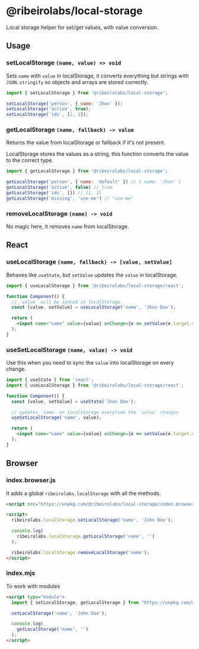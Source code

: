 # @ribeirolabs/local-storage

Local storage helper for set/get values, with value conversion.

## Usage

### setLocalStorage `(name, value) => void`

Sets `name` with `value` in localStorage, it converts everything but strings with `JSON.stringify` so objects and arrays are stored correctly.

```js
import { setLocalStorage } from '@ribeirolabs/local-storage';

setLocalStorage('person', { name: 'Jhon' });
setLocalStorage('active', true);
setLocalStorage('ids', [1, 2]);
```

### getLocalStorage `(name, fallback) -> value`

Returns the value from localStorage or fallback if it's not present.

LocalStorage stores the values as a string, this function converts the value to the correct type.

```js
import { getLocalStorage } from '@ribeirolabs/local-storage';

getLocalStorage('person', { name: 'default' }) // { name: 'Jhon' }
getLocalStorage('active', false) // true
getLocalStorage('ids', []) // [1, 2]
getLocalStorage('missing', 'use-me') // "use-me"
```

### removeLocalStorage `(name) -> void`

No magic here, it removes `name` from localStorage.

## React

### useLocalStorage `(name, fallback) -> [value, setValue]`

Behaves like `useState`, but `setValue` updates the `value` in localStorage.

```jsx
import { useLocalStorage } from '@ribeirolabs/local-storage/react';

function Component() {
  // `value` will be synced in localStorage
  const [value, setValue] = useLocalStorage('name', 'Jhon Doe');

  return (
    <input name="name" value={value} onChange={e => setValue(e.target.value)} />
  );
}
```

### useSetLocalStorage `(name, value) -> void`

Use this when you need to sync the `value` into localStorage on every change.

```jsx
import { useState } from 'react';
import { useLocalStorage } from '@ribeirolabs/local-storage/react';

function Component() {
  const [value, setValue] = useState('Jhon Doe');

  // updates `name` on localStorage everytime the `value` changes
  useSetLocalStorage('name', value);

  return (
    <input name="name" value={value} onChange={e => setValue(e.target.value)} />
  );
}
```

## Browser

### index.browser.js

It adds a global `ribeirolabs.localStorage` with all the methods.

```html
<script src="https://unpkg.com/@ribeirolabs/local-storage/index.browser.js"></script>

<script>
  ribeirolabs.localStorage.setLocalStorage('name', 'John Doe');

  console.log(
    ribeirolabs.localStorage.getLocalStorage('name', '')
  );

  ribeirolabs.localStorage.removeLocalStorage('name');
</script>
```

### index.mjs

To work with modules

```html
<script type="module">
  import { setLocalStorage, getLocalStorage } from "https://unpkg.com/@ribeirolabs/local-storage/index.mjs";

  setLocalStorage('name', 'John Doe');

  console.log(
    getLocalStorage('name', '')
  );
</script>
```

